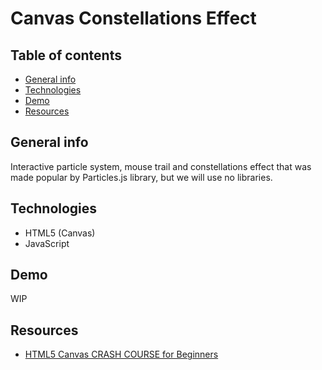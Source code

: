 # Canvas Constellations Effect

## Table of contents
* [General info](#general-info)
* [Technologies](#technologies)
* [Demo](#demo)
* [Resources](#resources)

## General info

Interactive particle system, mouse trail and constellations effect that was made popular by Particles.js library, but we will use no libraries.

## Technologies

* HTML5 (Canvas)
* JavaScript

## Demo

WIP

## Resources
- [HTML5 Canvas CRASH COURSE for Beginners](https://www.youtube.com/watch?v=Yvz_axxWG4Y)